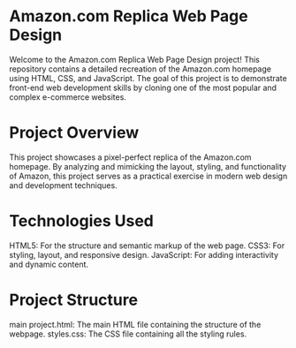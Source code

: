 # Amazon.com Replica Web Page Design
Welcome to the Amazon.com Replica Web Page Design project! This repository contains a detailed recreation of the Amazon.com homepage using HTML, CSS, and JavaScript. The goal of this project is to demonstrate front-end web development skills by cloning one of the most popular and complex e-commerce websites.

# Project Overview
This project showcases a pixel-perfect replica of the Amazon.com homepage. By analyzing and mimicking the layout, styling, and functionality of Amazon, this project serves as a practical exercise in modern web design and development techniques.

# Technologies Used
HTML5: For the structure and semantic markup of the web page.
CSS3: For styling, layout, and responsive design.
JavaScript: For adding interactivity and dynamic content.

# Project Structure
main project.html: The main HTML file containing the structure of the webpage.
styles.css: The CSS file containing all the styling rules.
